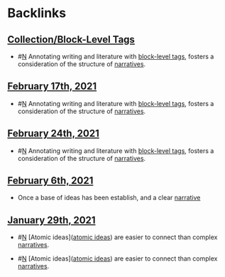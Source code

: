 
# Backlinks
## [Collection/Block-Level Tags](<Collection/Block-Level Tags.md>)
- #[N](<N.md>) Annotating writing and literature with [block-level tags](<block-level tags.md>), fosters a consideration of the structure of [narratives](<narratives.md>).

## [February 17th, 2021](<February 17th, 2021.md>)
- #[N](<N.md>) Annotating writing and literature with [block-level tags](<block-level tags.md>), fosters a consideration of the structure of [narratives](<narratives.md>).

## [February 24th, 2021](<February 24th, 2021.md>)
- #[N](<N.md>) Annotating writing and literature with [block-level tags](<block-level tags.md>), fosters a consideration of the structure of [narratives](<narratives.md>).

## [February 6th, 2021](<February 6th, 2021.md>)
- Once a base of ideas has been establish, and a clear [narrative]([narratives](<narratives.md>))

## [January 29th, 2021](<January 29th, 2021.md>)
- #[N](<N.md>) [Atomic ideas]([atomic ideas](<atomic ideas.md>)) are easier to connect than complex [narratives](<narratives.md>).

- #[N](<N.md>) [Atomic ideas]([atomic ideas](<atomic ideas.md>)) are easier to connect than complex [narratives](<narratives.md>).

